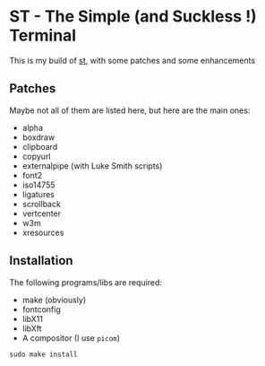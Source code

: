 # ST - The Simple (and Suckless !) Terminal

This is my build of [st](https://st.suckless.org), with some patches and some enhancements

## Patches

Maybe not all of them are listed here, but here are the main ones:
- alpha
- boxdraw
- clipboard
- copyurl
- externalpipe (with Luke Smith scripts)
- font2
- iso14755
- ligatures
- scrollback
- vertcenter
- w3m
- xresources

## Installation

The following programs/libs are required:
- make (obviously)
- fontconfig
- libX11
- libXft
- A compositor (I use `picom`)

```
sudo make install
```

